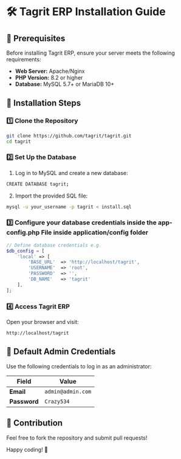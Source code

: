 # 🛠️ Tagrit ERP Installation Guide

## 📌 Prerequisites
Before installing Tagrit ERP, ensure your server meets the following requirements:

- **Web Server:** Apache/Nginx
- **PHP Version:** 8.2 or higher
- **Database:** MySQL 5.7+ or MariaDB 10+

## 🚀 Installation Steps

### 1️⃣ Clone the Repository
```bash
git clone https://github.com/tagrit/tagrit.git
cd tagrit
```

### 2️⃣ Set Up the Database
1. Log in to MySQL and create a new database:
```bash
CREATE DATABASE tagrit;
```
2. Import the provided SQL file:
```bash
mysql -u your_username -p tagrit < install.sql
```
### 3️⃣ Configure your database credentials inside the app-config.php File inside application/config folder

```php
// Define database credentials e.g.
$db_config = [
    'local' => [
        'BASE_URL'  => 'http://localhost/tagrit',
        'USERNAME'  => 'root',
        'PASSWORD'  => '',
        'DB_NAME'   => 'tagrit'
    ],
];
```

### 4️⃣ Access Tagrit ERP

Open your browser and visit:

```
http://localhost/tagrit
```

## 🔑 Default Admin Credentials

Use the following credentials to log in as an administrator:

| **Field**   | **Value**              |
|------------|----------------------|
| **Email**  | `admin@admin.com`  |
| **Password** | `Crazy534`         |

## 🙌 Contribution
Feel free to fork the repository and submit pull requests!

Happy coding! 🚀





